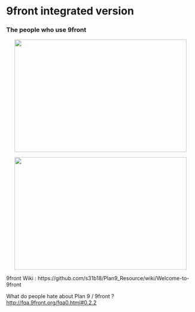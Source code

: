 # 9front integrated version 
<h3>The people who use 9front</h3>
<p align="center">
  <img width="460" height="300" src="http://fqa.9front.org/sweat.gif">
</p>
<p align="center">
  <img width="460" height="300" src="http://fqa.9front.org/giveup1.jpg">
</p>
9front Wiki : https://github.com/s31b18/Plan9_Resource/wiki/Welcome-to-9front
  
What do people hate about Plan 9 / 9front ? http://fqa.9front.org/fqa0.html#0.2.2
